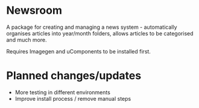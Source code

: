 Newsroom
========

A package for creating and managing a news system - automatically organises articles into year/month folders, allows articles to be categorised and much more.

Requires Imagegen and uComponents to be installed first.


Planned changes/updates
========
- More testing in different environments
- Improve install process / remove manual steps
